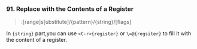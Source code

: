 ### 91. Replace with the Contents of a Register

> :[range]s[ubstitute]/{pattern}/{string}/[flags]

In `{string}` part,you can use `<C-r>{register}` or `\=@{regsiter}` to fill it with the content of a register.
